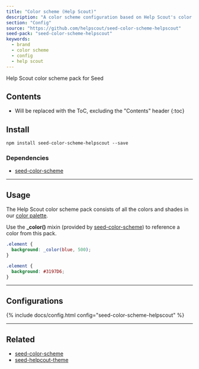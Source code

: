 ```yaml
---
title: "Color scheme (Help Scout)"
description: "A color scheme configuration based on Help Scout's color palette."
section: "Config"
source: "https://github.com/helpscout/seed-color-scheme-helpscout"
seed-pack: "seed-color-scheme-helpscout"
keywords:
  - brand
  - color scheme
  - config
  - help scout
---
```


Help Scout color scheme pack for Seed

## Contents

* Will be replaced with the ToC, excluding the "Contents" header
{:toc}

## Install

```
npm install seed-color-scheme-helpscout --save
```


### Dependencies

* [seed-color-scheme](/seed/packs/seed-color-scheme)


---


## Usage

The Help Scout color scheme pack consists of all the colors and shades in our [color palette](/brand/color).

Use the **_color()** mixin (provided by [seed-color-scheme](/seed/packs/seed-color-scheme)) to reference a color from this pack.

```example.scss
.element {
  background: _color(blue, 500);
}
```

```example.css
.element {
  background: #3197D6;
}
```



---



## Configurations


{% include docs/config.html config="seed-color-scheme-helpscout" %}



---



## Related

* [seed-color-scheme](/seed/packs/seed-color-scheme)
* [seed-helpcout-theme](/seed/packs/seed-helpscout-theme)
